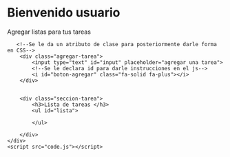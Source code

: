 <!DOCTYPE html>
<html lang="en">
<head>
    <meta charset="UTF-8">
    <meta name="viewport" content="width=device-width, initial-scale=1.0">
    <title>LISTA DE TAREAS</title>
    <script src="https://kit.fontawesome.com/648b532f03.js" crossorigin="anonymous"></script>
    <link rel="stylesheet" href="vista.css">
</head>
<body>
    <div class="contenedor">
        <div class="perfil">
            <div id="fecha"></div>
            <h1>Bienvenido usuario <i class="fa-regular fa-circle-user"></i></h1>
            <span>Agregar listas para tus tareas</span>
        </div>
    
       <!--Se le da un atributo de clase para posteriormente darle forma en CSS--> 
        <div class="agregar-tarea">
            <input type="text" id="input" placeholder="agregar una tarea">
            <!--Se le declara id para darle instrucciones en el js-->
            <i id="boton-agregar" class="fa-solid fa-plus"></i>
        </div>
    
        
        <div class="seccion-tarea">
            <h3>Lista de tareas </h3>
            <ul id="lista">
                
            </ul>
    
        </div>                                                       
    </div>
    <script src="code.js"></script>
</body>
</html>

